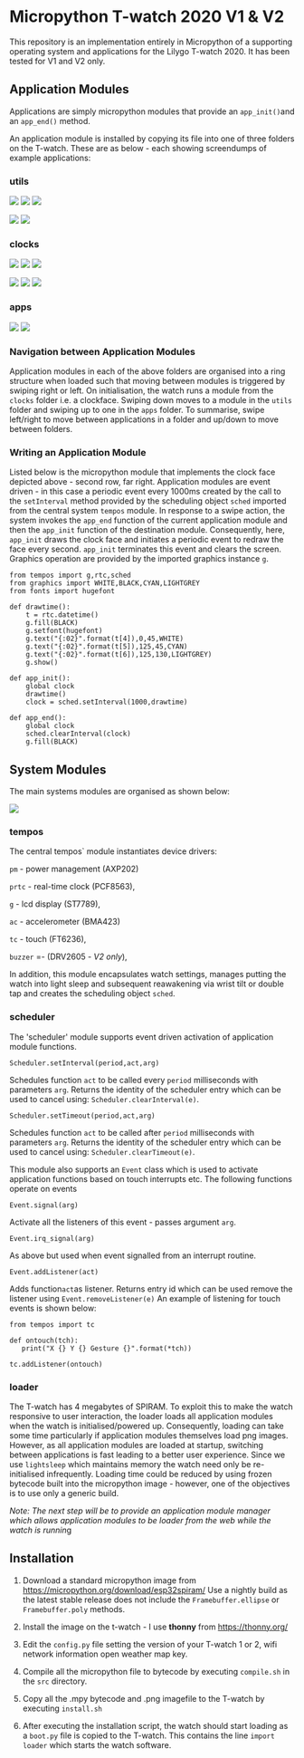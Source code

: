 # Micropython T-watch 2020 V1 & V2

This repository is an implementation entirely in Micropython of a supporting operating system and applications for the Lilygo T-watch 2020. It has been tested for V1 and V2 only.

## Application Modules

Applications are simply micropython modules that provide an `app_init()`and an `app_end()` method.

An application module is installed by copying its file into one of three folders on the T-watch. These are as below - each showing screendumps of example applications:


### utils

![](images/small/alarm.png) ![](images/small/battery.png) ![](images/small/buzzer.png) 

![](images/small/display.png) ![](images/small/time.png) 


### clocks

![](images/small/clockface.png) ![](images/small/numclock.png) ![](images/small/braunclock.png) 

 ![](images/small/nifty.png)  ![](images/small/steps.png)  ![](images/small/digiclock.png)

### apps

![](images/small/calculator.png)  ![](images/small/weather.png)

### Navigation between Application Modules

Application modules in each of the above folders are organised into a ring structure when loaded such that moving between modules is triggered by swiping right or left. On initialisation, the watch runs a module from the `clocks` folder i.e. a clockface. Swiping down moves to a module in the `utils` folder and swiping up to one in the `apps` folder. To summarise, swipe left/right to move between applications in a folder and up/down to move between folders.
 
### Writing an Application Module

Listed below is the micropython module that implements the clock face depicted above - second row, far right.  Application modules are event driven - in this case a periodic event every 1000ms created by the call to the `setInterval` method provided by the scheduling object `sched` imported from the central system `tempos` module. In response to a swipe action, the system invokes the `app_end` function of the current application module and then the `app_init` function of the destination module. Consequently, here, `app_init` draws the clock face and initiates a periodic event to redraw the face every second. `app_init` terminates this event and clears the screen. Graphics operation are provided by the imported graphics instance `g`. 


```
from tempos import g,rtc,sched
from graphics import WHITE,BLACK,CYAN,LIGHTGREY
from fonts import hugefont

def drawtime():
    t = rtc.datetime()
    g.fill(BLACK)
    g.setfont(hugefont)
    g.text("{:02}".format(t[4]),0,45,WHITE)
    g.text("{:02}".format(t[5]),125,45,CYAN)
    g.text("{:02}".format(t[6]),125,130,LIGHTGREY)
    g.show()

def app_init():
    global clock
    drawtime()
    clock = sched.setInterval(1000,drawtime)

def app_end():
    global clock
    sched.clearInterval(clock)
    g.fill(BLACK)

```


## System Modules

The main systems modules are organised as shown below:

![](images/architecture.png)

### tempos

The central tempos` module instantiates  device drivers:

`pm` - power management (AXP202)

`prtc` - real-time clock (PCF8563), 

`g`   - lcd display (ST7789), 

`ac` - accelerometer (BMA423)
 
`tc`  - touch (FT6236), 

`buzzer` =- (DRV2605 - *V2 only*), 

In addition, this module encapsulates watch settings, manages putting the watch into light sleep and subsequent reawakening via wrist tilt or double tap and creates the scheduling object `sched`.


### scheduler

The 'scheduler' module supports event driven activation of application module functions. 


`Scheduler.setInterval(period,act,arg)`

 Schedules function `act` to be called every `period` milliseconds with parameters `arg`. Returns the identity of the scheduler entry which can be used to cancel using: `Scheduler.clearInterval(e)`.
 
`Scheduler.setTimeout(period,act,arg)`

 Schedules function `act` to be called after `period` milliseconds with parameters `arg`. Returns the identity of the scheduler entry which can be used to cancel using: `Scheduler.clearTimeout(e)`.
 
 
This module also supports an  `Event` class which is used to activate application functions based on touch interrupts etc. The following functions operate on events

 
`Event.signal(arg)`

 Activate all the listeners of this event - passes argument `arg`.
 
 `Event.irq_signal(arg)`
 
 As above but used when event signalled from an interrupt routine.
 
 `Event.addListener(act)`
 
 Adds function`act`as listener. Returns entry id which can be used remove the listener using `Event.removeListener(e)` An example of listening for touch events is shown below:
 
 ```
from tempos import tc
 
def ontouch(tch):
    print("X {} Y {} Gesture {}".format(*tch))
    
tc.addListener(ontouch)
 ```
 
### loader

The T-watch has 4 megabytes of SPIRAM. To exploit this to make the watch responsive to user interaction, the loader loads all application modules when the watch is initialised/powered up. Consequently, loading can take some time particularly if application modules themselves load png images. However, as all application modules are loaded at startup, switching between applications is fast leading to a better user experience. Since we use `lightsleep` which maintains memory the watch need only be re-initialised infrequently. Loading time could be reduced by using frozen bytecode built into the micropython image - however, one of the objectives is to use only a generic build.

*Note: The next step will be to provide an application module manager which allows application modules to be loader from the web while the watch is runnin*g


## Installation

1. Download a standard micropython image from https://micropython.org/download/esp32spiram/ Use a nightly build as the latest stable release does not include the `Framebuffer.ellipse` or `Framebuffer.poly` methods.

2. Install the image on the t-watch - I use **thonny** from https://thonny.org/


3. Edit the `config.py` file setting  the  version of your T-watch 1 or 2, wifi network information open weather map key.

4. Compile all the micropython file to bytecode by executing `compile.sh` in the `src` directory.

5. Copy all the .mpy bytecode and .png imagefile to the T-watch by executing `install.sh`
6. After executing the installation script, the watch should start loading as a `boot.py` file is copied to the T-watch. This contains the line `import loader` which starts the watch software.









 
